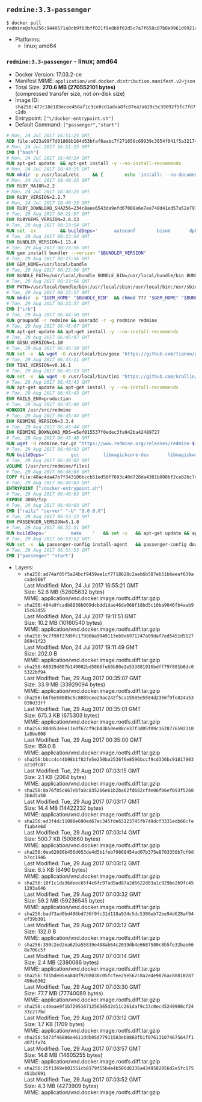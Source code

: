 ## `redmine:3.3-passenger`

```console
$ docker pull redmine@sha256:9440571a0cb9f63bff021f9e8b0f82d5c7a7f658c07b8e9961d9921afb60d0b5
```

-	Platforms:
	-	linux; amd64

### `redmine:3.3-passenger` - linux; amd64

-	Docker Version: 17.03.2-ce
-	Manifest MIME: `application/vnd.docker.distribution.manifest.v2+json`
-	Total Size: **270.6 MB (270552101 bytes)**  
	(compressed transfer size, not on-disk size)
-	Image ID: `sha256:477c18e183ecee458af1c9ce0cd1adaa8fc07ea7a629c5c39092f5fc7fd7c2db`
-	Entrypoint: `["\/docker-entrypoint.sh"]`
-	Default Command: `["passenger","start"]`

```dockerfile
# Mon, 24 Jul 2017 16:51:25 GMT
ADD file:a023a99f7d01868b164d63bfaf8aabc7f271659c69939c3854f041f5a3217428 in / 
# Mon, 24 Jul 2017 16:51:25 GMT
CMD ["bash"]
# Mon, 24 Jul 2017 18:48:24 GMT
RUN apt-get update 	&& apt-get install -y --no-install-recommends 		bzip2 		ca-certificates 		libffi-dev 		libgdbm3 		libssl-dev 		libyaml-dev 		procps 		zlib1g-dev 	&& rm -rf /var/lib/apt/lists/*
# Mon, 24 Jul 2017 18:48:25 GMT
RUN mkdir -p /usr/local/etc 	&& { 		echo 'install: --no-document'; 		echo 'update: --no-document'; 	} >> /usr/local/etc/gemrc
# Mon, 24 Jul 2017 18:48:25 GMT
ENV RUBY_MAJOR=2.2
# Mon, 24 Jul 2017 18:48:25 GMT
ENV RUBY_VERSION=2.2.7
# Mon, 24 Jul 2017 18:48:25 GMT
ENV RUBY_DOWNLOAD_SHA256=234c8aee6543da9efd67008e6e7ee740d41ed57a52e797f65043c3b5ec3bcb53
# Tue, 29 Aug 2017 00:21:07 GMT
ENV RUBYGEMS_VERSION=2.6.13
# Tue, 29 Aug 2017 00:23:54 GMT
RUN set -ex 		&& buildDeps=' 		autoconf 		bison 		dpkg-dev 		gcc 		libbz2-dev 		libgdbm-dev 		libglib2.0-dev 		libncurses-dev 		libreadline-dev 		libxml2-dev 		libxslt-dev 		make 		ruby 		wget 		xz-utils 	' 	&& apt-get update 	&& apt-get install -y --no-install-recommends $buildDeps 	&& rm -rf /var/lib/apt/lists/* 		&& wget -O ruby.tar.xz "https://cache.ruby-lang.org/pub/ruby/${RUBY_MAJOR%-rc}/ruby-$RUBY_VERSION.tar.xz" 	&& echo "$RUBY_DOWNLOAD_SHA256 *ruby.tar.xz" | sha256sum -c - 		&& mkdir -p /usr/src/ruby 	&& tar -xJf ruby.tar.xz -C /usr/src/ruby --strip-components=1 	&& rm ruby.tar.xz 		&& cd /usr/src/ruby 		&& { 		echo '#define ENABLE_PATH_CHECK 0'; 		echo; 		cat file.c; 	} > file.c.new 	&& mv file.c.new file.c 		&& autoconf 	&& gnuArch="$(dpkg-architecture --query DEB_BUILD_GNU_TYPE)" 	&& ./configure 		--build="$gnuArch" 		--disable-install-doc 		--enable-shared 	&& make -j "$(nproc)" 	&& make install 		&& dpkg-query --show --showformat '${package}\n' 		| grep -P '^libreadline\d+$' 		| xargs apt-mark manual 	&& apt-get purge -y --auto-remove $buildDeps 	&& cd / 	&& rm -r /usr/src/ruby 		&& gem update --system "$RUBYGEMS_VERSION"
# Tue, 29 Aug 2017 00:23:54 GMT
ENV BUNDLER_VERSION=1.15.4
# Tue, 29 Aug 2017 00:23:55 GMT
RUN gem install bundler --version "$BUNDLER_VERSION"
# Tue, 29 Aug 2017 00:23:56 GMT
ENV GEM_HOME=/usr/local/bundle
# Tue, 29 Aug 2017 00:23:56 GMT
ENV BUNDLE_PATH=/usr/local/bundle BUNDLE_BIN=/usr/local/bundle/bin BUNDLE_SILENCE_ROOT_WARNING=1 BUNDLE_APP_CONFIG=/usr/local/bundle
# Tue, 29 Aug 2017 00:23:56 GMT
ENV PATH=/usr/local/bundle/bin:/usr/local/sbin:/usr/local/bin:/usr/sbin:/usr/bin:/sbin:/bin
# Tue, 29 Aug 2017 00:23:57 GMT
RUN mkdir -p "$GEM_HOME" "$BUNDLE_BIN" 	&& chmod 777 "$GEM_HOME" "$BUNDLE_BIN"
# Tue, 29 Aug 2017 00:23:57 GMT
CMD ["irb"]
# Tue, 29 Aug 2017 06:44:50 GMT
RUN groupadd -r redmine && useradd -r -g redmine redmine
# Tue, 29 Aug 2017 06:45:07 GMT
RUN apt-get update && apt-get install -y --no-install-recommends 		ca-certificates 		wget 	&& rm -rf /var/lib/apt/lists/*
# Tue, 29 Aug 2017 06:45:07 GMT
ENV GOSU_VERSION=1.10
# Tue, 29 Aug 2017 06:45:10 GMT
RUN set -x 	&& wget -O /usr/local/bin/gosu "https://github.com/tianon/gosu/releases/download/$GOSU_VERSION/gosu-$(dpkg --print-architecture)" 	&& wget -O /usr/local/bin/gosu.asc "https://github.com/tianon/gosu/releases/download/$GOSU_VERSION/gosu-$(dpkg --print-architecture).asc" 	&& export GNUPGHOME="$(mktemp -d)" 	&& gpg --keyserver ha.pool.sks-keyservers.net --recv-keys B42F6819007F00F88E364FD4036A9C25BF357DD4 	&& gpg --batch --verify /usr/local/bin/gosu.asc /usr/local/bin/gosu 	&& rm -r "$GNUPGHOME" /usr/local/bin/gosu.asc 	&& chmod +x /usr/local/bin/gosu 	&& gosu nobody true
# Tue, 29 Aug 2017 06:45:11 GMT
ENV TINI_VERSION=v0.16.1
# Tue, 29 Aug 2017 06:45:13 GMT
RUN set -x 	&& wget -O /usr/local/bin/tini "https://github.com/krallin/tini/releases/download/$TINI_VERSION/tini-$(dpkg --print-architecture)" 	&& wget -O /usr/local/bin/tini.asc "https://github.com/krallin/tini/releases/download/$TINI_VERSION/tini-$(dpkg --print-architecture).asc" 	&& export GNUPGHOME="$(mktemp -d)" 	&& gpg --keyserver ha.pool.sks-keyservers.net --recv-keys 6380DC428747F6C393FEACA59A84159D7001A4E5 	&& gpg --batch --verify /usr/local/bin/tini.asc /usr/local/bin/tini 	&& rm -r "$GNUPGHOME" /usr/local/bin/tini.asc 	&& chmod +x /usr/local/bin/tini 	&& tini -h
# Tue, 29 Aug 2017 06:45:43 GMT
RUN apt-get update && apt-get install -y --no-install-recommends 		imagemagick 		libmysqlclient18 		libpq5 		libsqlite3-0 				bzr 		git 		mercurial 		openssh-client 		subversion 	&& rm -rf /var/lib/apt/lists/*
# Tue, 29 Aug 2017 06:45:43 GMT
ENV RAILS_ENV=production
# Tue, 29 Aug 2017 06:45:44 GMT
WORKDIR /usr/src/redmine
# Tue, 29 Aug 2017 06:45:44 GMT
ENV REDMINE_VERSION=3.3.4
# Tue, 29 Aug 2017 06:45:44 GMT
ENV REDMINE_DOWNLOAD_MD5=e5ef015537f0edec3fa942ba42489727
# Tue, 29 Aug 2017 06:45:48 GMT
RUN wget -O redmine.tar.gz "https://www.redmine.org/releases/redmine-${REDMINE_VERSION}.tar.gz" 	&& echo "$REDMINE_DOWNLOAD_MD5 redmine.tar.gz" | md5sum -c - 	&& tar -xvf redmine.tar.gz --strip-components=1 	&& rm redmine.tar.gz files/delete.me log/delete.me 	&& mkdir -p tmp/pdf public/plugin_assets 	&& chown -R redmine:redmine ./
# Tue, 29 Aug 2017 06:48:02 GMT
RUN buildDeps=' 		gcc 		libmagickcore-dev 		libmagickwand-dev 		libmysqlclient-dev 		libpq-dev 		libsqlite3-dev 		make 		patch 	' 	&& set -ex 	&& apt-get update && apt-get install -y $buildDeps --no-install-recommends 	&& rm -rf /var/lib/apt/lists/* 	&& bundle install --without development test 	&& for adapter in mysql2 postgresql sqlite3; do 		echo "$RAILS_ENV:" > ./config/database.yml; 		echo "  adapter: $adapter" >> ./config/database.yml; 		bundle install --without development test; 		cp Gemfile.lock "Gemfile.lock.${adapter}"; 	done 	&& rm ./config/database.yml 	&& apt-get purge -y --auto-remove $buildDeps
# Tue, 29 Aug 2017 06:48:02 GMT
VOLUME [/usr/src/redmine/files]
# Tue, 29 Aug 2017 06:48:03 GMT
COPY file:48ac4da47b7f343106bccb51ed58f7693c40d728da4301b808bf2ce826c7c41d in / 
# Tue, 29 Aug 2017 06:48:03 GMT
ENTRYPOINT ["/docker-entrypoint.sh"]
# Tue, 29 Aug 2017 06:48:03 GMT
EXPOSE 3000/tcp
# Tue, 29 Aug 2017 06:48:03 GMT
CMD ["rails" "server" "-b" "0.0.0.0"]
# Tue, 29 Aug 2017 06:53:23 GMT
ENV PASSENGER_VERSION=5.1.8
# Tue, 29 Aug 2017 06:53:51 GMT
RUN buildDeps=' 		make 	' 	&& set -x 	&& apt-get update && apt-get install -y --no-install-recommends $buildDeps && rm -rf /var/lib/apt/lists/* 	&& gem install passenger --version "$PASSENGER_VERSION" 	&& apt-get purge -y --auto-remove $buildDeps
# Tue, 29 Aug 2017 06:53:52 GMT
RUN set -x 	&& passenger-config install-agent 	&& passenger-config download-nginx-engine
# Tue, 29 Aug 2017 06:53:53 GMT
CMD ["passenger" "start"]
```

-	Layers:
	-	`sha256:ad74af05f5a24bcf9459ae1cf7718628c2aeb6b587eb51b6eeaf639aca3e566f`  
		Last Modified: Mon, 24 Jul 2017 16:55:21 GMT  
		Size: 52.6 MB (52605632 bytes)  
		MIME: application/vnd.docker.image.rootfs.diff.tar.gzip
	-	`sha256:484a9fcadb8838b009dcbdd1dae46da068f18bd5c10ba9046fb4aab915c63d55`  
		Last Modified: Mon, 24 Jul 2017 19:11:51 GMT  
		Size: 10.2 MB (10160540 bytes)  
		MIME: application/vnd.docker.image.rootfs.diff.tar.gzip
	-	`sha256:9c7f98f27d9fc17986ba9949113eb9e6971247a09daf7ed5451d512786941f23`  
		Last Modified: Mon, 24 Jul 2017 19:11:49 GMT  
		Size: 202.0 B  
		MIME: application/vnd.docker.image.rootfs.diff.tar.gzip
	-	`sha256:68029d087b149002bd5866fe60b80e2e533881916bdff79f881b8dc05322bf94`  
		Last Modified: Tue, 29 Aug 2017 00:35:07 GMT  
		Size: 33.9 MB (33929094 bytes)  
		MIME: application/vnd.docker.image.rootfs.diff.tar.gzip
	-	`sha256:b6f6e50085c5c8089cee29ac242f5ca15585e5584d2356f9fe824a53030d33ff`  
		Last Modified: Tue, 29 Aug 2017 00:35:01 GMT  
		Size: 675.3 KB (675303 bytes)  
		MIME: application/vnd.docker.image.rootfs.diff.tar.gzip
	-	`sha256:80d053e6e11edf67cf9cb43b50ee88ce37f3d05f09c16287765923101a5be008`  
		Last Modified: Tue, 29 Aug 2017 00:35:00 GMT  
		Size: 159.0 B  
		MIME: application/vnd.docker.image.rootfs.diff.tar.gzip
	-	`sha256:bbcc4c44b98b1f82fe5e250ba2536f6e8596bccf9cd336bc91817003a21dfc87`  
		Last Modified: Tue, 29 Aug 2017 07:03:15 GMT  
		Size: 2.1 KB (2064 bytes)  
		MIME: application/vnd.docker.image.rootfs.diff.tar.gzip
	-	`sha256:8a76f05c667eb7a8c835266e61b2ba62fd682cf4e06fb6ef093f52603b6d5a50`  
		Last Modified: Tue, 29 Aug 2017 07:03:17 GMT  
		Size: 14.4 MB (14422232 bytes)  
		MIME: application/vnd.docker.image.rootfs.diff.tar.gzip
	-	`sha256:ed3f4dc11088e690ed67ec345fde63123745fb749dcf3331edb66cfef1ab4e6d`  
		Last Modified: Tue, 29 Aug 2017 07:03:14 GMT  
		Size: 500.7 KB (500660 bytes)  
		MIME: application/vnd.docker.image.rootfs.diff.tar.gzip
	-	`sha256:0ea62086b456d053de4d5b1feb79868454ad07b375e8703350b7cf0db7cc1946`  
		Last Modified: Tue, 29 Aug 2017 07:03:12 GMT  
		Size: 8.5 KB (8490 bytes)  
		MIME: application/vnd.docker.image.rootfs.diff.tar.gzip
	-	`sha256:10f1c1da36deec65f4c6fc97ad9ad87a2d6622d03a1c929be2b9fc451293a646`  
		Last Modified: Tue, 29 Aug 2017 07:03:32 GMT  
		Size: 59.2 MB (59236545 bytes)  
		MIME: application/vnd.docker.image.rootfs.diff.tar.gzip
	-	`sha256:bad73ad0bd496bd736f9fc31d118a934c5dc5386eb72be94d628af94ef39b301`  
		Last Modified: Tue, 29 Aug 2017 07:03:12 GMT  
		Size: 132.0 B  
		MIME: application/vnd.docker.image.rootfs.diff.tar.gzip
	-	`sha256:390c2ed2ea62ba55819e408ab64c2019db4e6687580c8b5fe32bae668e706c5f`  
		Last Modified: Tue, 29 Aug 2017 07:03:14 GMT  
		Size: 2.4 MB (2390086 bytes)  
		MIME: application/vnd.docker.image.rootfs.diff.tar.gzip
	-	`sha256:fd1bde05ea840f9708030c05fcfee29e567c8a2e4e9876ac88810287496e6362`  
		Last Modified: Tue, 29 Aug 2017 07:03:30 GMT  
		Size: 77.7 MB (77740089 bytes)  
		MIME: application/vnd.docker.image.rootfs.diff.tar.gzip
	-	`sha256:c46eae9f1b72951671256565d2d11c261daf9c33c0ec45249908cf2433c277bc`  
		Last Modified: Tue, 29 Aug 2017 07:03:12 GMT  
		Size: 1.7 KB (1709 bytes)  
		MIME: application/vnd.docker.image.rootfs.diff.tar.gzip
	-	`sha256:5d73f46806a4611ddb05d77911503eb0868fb1f076131074675647f1d071fe74`  
		Last Modified: Tue, 29 Aug 2017 07:03:57 GMT  
		Size: 14.6 MB (14605255 bytes)  
		MIME: application/vnd.docker.image.rootfs.diff.tar.gzip
	-	`sha256:25f1369eb01551cb8179f55b4e4b506d6336a4349582056d2e5fc175451bd691`  
		Last Modified: Tue, 29 Aug 2017 07:03:52 GMT  
		Size: 4.3 MB (4273909 bytes)  
		MIME: application/vnd.docker.image.rootfs.diff.tar.gzip
